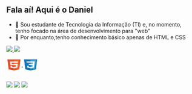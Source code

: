 ## Fala aí! Aqui é o Daniel

- 👀 Sou estudante de Tecnologia da Informação (TI) e, no momento, tenho focado na área de desenvolvimento para "web"
- 🌱 Por enquanto,tenho conhecimento básico apenas de HTML e CSS

<div>
  <a href="https://github.com/DanielRezez">
  <img height="180cm" src="https://github-readme-stats.vercel.app/api?username=DanielRezez&show_icons=true&theme=dracula&include_all_commits=true&cont_private=true"/>
  <img height="180cm" src="https://github-readme-stats.vercel.app/api/top-langs/?username=DanielRezez&layout=compact&langs_count=16&theme=dracula"/>
</div>

<div style="display: inline_block"><br>
  <img align="center" alt="Daniel-HTML" height="30" width="40" src="https://raw.githubusercontent.com/devicons/devicon/master/icons/html5/html5-original.svg">
  <img align="center" alt="Daniel-CSS" height="30" width="40" src="https://raw.githubusercontent.com/devicons/devicon/master/icons/css3/css3-original.svg">
  
  ##
 
<div> 
  <a href="https://www.linkedin.com/in/daniel-rezez-293740207/" target="_blank"><img src="https://img.shields.io/badge/-LinkedIn-%230077B5?style=for-the-badge&logo=linkedin&logoColor=white" target="_blank"></a>
  <a href = "mailto:danielrezez@gmail.com"><img src="https://img.shields.io/badge/-Gmail-%23333?style=for-the-badge&logo=gmail&logoColor=white" target="_blank"></a>
  <a href="https://www.instagram.com/daniel.rezes/" target="_blank"><img src="https://img.shields.io/badge/-Instagram-%23E4405F?style=for-the-badge&logo=instagram&logoColor=white" target="_blank"></a>

<!---
DanielRezez/DanielRezez is a ✨ special ✨ repository because its `README.md` (this file) appears on your GitHub profile.
You can click the Preview link to take a look at your changes.
--->

